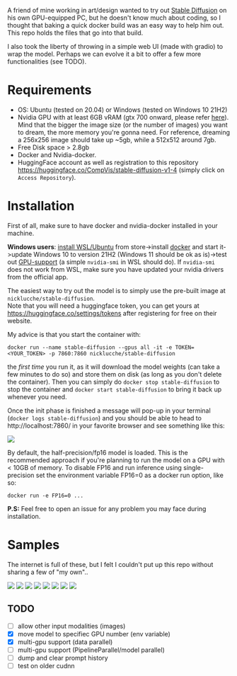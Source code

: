 A friend of mine working in art/design wanted to try out [Stable Diffusion](https://stability.ai/blog/stable-diffusion-public-release) on his own GPU-equipped PC, but he doesn't know much about coding, so I thought that baking a quick docker build was an easy way to help him out. This repo holds the files that go into that build.

I also took the liberty of throwing in a simple web UI (made with gradio) to wrap the model. Perhaps we can evolve it a bit to offer a few more functionalities (see TODO).

# Requirements
 - OS: Ubuntu (tested on 20.04) or Windows (tested on Windows 10 21H2)
 - Nvidia GPU with at least 6GB vRAM (gtx 700 onward, please refer [here](https://docs.nvidia.com/deeplearning/cudnn/support-matrix/index.html)). Mind that the bigger the image size (or the number of images) you want to dream, the more memory you're gonna need. For reference, dreaming a 256x256 image should take up ~5gb, while a 512x512 around 7gb. 
 - Free Disk space > 2.8gb
 - Docker and Nvidia-docker.
 - HuggingFace account as well as registration to this repository https://huggingface.co/CompVis/stable-diffusion-v1-4 (simply click on `Access Repository`).

# Installation

First of all, make sure to have docker and nvidia-docker installed in your machine.

**Windows users**: [install WSL/Ubuntu](https://stackoverflow.com/a/56783810) from store->install [docker](https://docs.docker.com/desktop/windows/wsl/) and start it->update Windows 10 to version 21H2 (Windows 11 should be ok as is)->test out [GPU-support](https://docs.nvidia.com/cuda/wsl-user-guide/index.html#cuda-support-for-wsl2) (a simple `nvidia-smi` in WSL should do). If `nvidia-smi` does not work from WSL, make sure you have updated your nvidia drivers from the official app. 

The easiest way to try out the model is to simply use the pre-built image at `nicklucche/stable-diffusion`.   
Note that you will need a huggingface token, you can get yours at https://huggingface.co/settings/tokens after registering for free on their website.

My advice is that you start the container with:

`docker run --name stable-diffusion --gpus all -it -e TOKEN=<YOUR_TOKEN> -p 7860:7860 nicklucche/stable-diffusion` 

the *first time* you run it, as it will download the model weights (can take a few minutes to do so) and store them on disk (as long as you don't delete the container).
Then you can simply do `docker stop stable-diffusion` to stop the container and `docker start stable-diffusion` to bring it back up whenever you need.

Once the init phase is finished a message will pop-up in your terminal (`docker logs stable-diffusion`) and you should be able to head to http://localhost:7860/ in your favorite browser and see something like this:

![](assets/screen.png)

By default, the half-precision/fp16 model is loaded. This is the recommended approach if you're planning to run the model on a GPU with < 10GB of memory. To disable FP16 and run inference using single-precision set the environment variable FP16=0 as a docker run option, like so:

`docker run -e FP16=0 ...`  


**P.S:** Feel free to open an issue for any problem you may face during installation.

# Samples

The internet is full of these, but I felt I couldn't put up this repo without sharing a few of "my own".. 

![](assets/0.png)
![](assets/1.png)
![](assets/2.png)
![](assets/3.png)
![](assets/4.png)
![](assets/5.png)
![](assets/6.png)
![](assets/7.png)

## TODO
 - [ ] allow other input modalities (images)
 - [x] move model to specifiec GPU number (env variable)
 - [x] multi-gpu support (data parallel)
 - [ ] multi-gpu support (PipelineParallel/model parallel)
 - [ ] dump and clear prompt history
 - [ ] test on older cudnn
